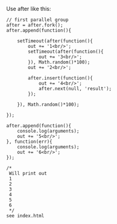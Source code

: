 Use after like this:

	// first parallel group
    after = after.fork();
	after.append(function(){

		setTimeout(after(function(){
	  		out += '1<br/>';
	  		setTimeout(after(function(){
		  		out += '3<br/>';
			}), Math.random()*100);
	  		out += '2<br/>';
		 
			after.insert(function(){
		  		out += '4<br/>';
		  		after.next(null, 'result');
			});
		 
		}), Math.random()*100);

	});

	after.append(function(){
		console.log(arguments);
  		out += '5<br/>';
	}, function(err){
		console.log(arguments);
  		out += '6<br/>';
	});

	/*
	 Will print out 
	 1
	 2
	 3
	 4
	 5
	 6
	 */
	see index.html

		